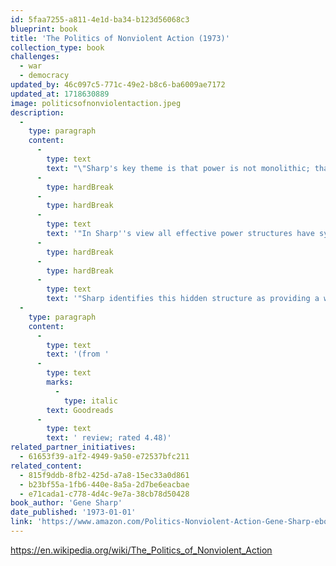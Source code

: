 ```yaml
---
id: 5faa7255-a811-4e1d-ba34-b123d56068c3
blueprint: book
title: 'The Politics of Nonviolent Action (1973)'
collection_type: book
challenges:
  - war
  - democracy
updated_by: 46c097c5-771c-49e2-b8c6-ba6009ae7172
updated_at: 1718630889
image: politicsofnonviolentaction.jpeg
description:
  -
    type: paragraph
    content:
      -
        type: text
        text: "\"Sharp's key theme is that power is not monolithic; that is, it does not derive from some intrinsic quality of those who are in power. For Sharp, political power, the power of any state - regardless of its particular structural organization - ultimately derives from the subjects of the state. His fundamental belief is that any power structure relies upon the subjects' obedience to the orders of the ruler(s). If subjects do not obey, leaders have no power."
      -
        type: hardBreak
      -
        type: hardBreak
      -
        type: text
        text: '"In Sharp''s view all effective power structures have systems by which they encourage or extract obedience from their subjects. States have particularly complex systems for keeping subjects obedient. These systems include specific institutions (police, courts, regulatory bodies) but may also involve cultural dimensions that inspire obedience by implying that power is monolithic (the god cult of the Egyptian pharaohs, the dignity of the office of the President, moral or ethical norms and taboos). Through these systems, subjects are presented with a system of sanctions (imprisonment, fines, ostracism) and rewards (titles, wealth, fame) which influence the extent of their obedience.'
      -
        type: hardBreak
      -
        type: hardBreak
      -
        type: text
        text: '"Sharp identifies this hidden structure as providing a window of opportunity for a population to cause significant change in a state. Sharp cites the insight of E''tienne de La Boétie, that if the subjects of a particular state recognize that they are the source of the state''s power they can refuse their obedience and their leader(s) will be left without power."'
  -
    type: paragraph
    content:
      -
        type: text
        text: '(from '
      -
        type: text
        marks:
          -
            type: italic
        text: Goodreads
      -
        type: text
        text: ' review; rated 4.48)'
related_partner_initiatives:
  - 61653f39-a1f2-4949-9a50-e72537bfc211
related_content:
  - 815f9ddb-8fb2-425d-a7a8-15ec33a0d861
  - b23bf55a-1fb6-440e-8a5a-2d7be6eacbae
  - e71cada1-c778-4d4c-9e7a-38cb78d50428
book_author: 'Gene Sharp'
date_published: '1973-01-01'
link: 'https://www.amazon.com/Politics-Nonviolent-Action-Gene-Sharp-ebook/dp/B08FXKNLJG'
---
```

https://en.wikipedia.org/wiki/The_Politics_of_Nonviolent_Action